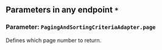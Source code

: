 ## Parameters in any endpoint `*`

### Parameter: `PagingAndSortingCriteriaAdapter.page`
Defines which page number to return.
